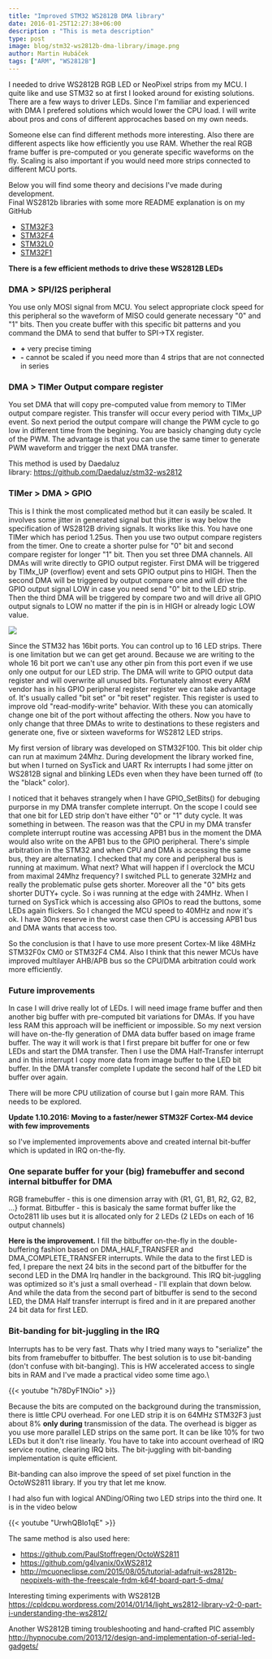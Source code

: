 ```yaml
---
title: "Improved STM32 WS2812B DMA library"
date: 2016-01-25T12:27:38+06:00
description : "This is meta description"
type: post
image: blog/stm32-ws2812b-dma-library/image.png
author: Martin Hubáček
tags: ["ARM", "WS2812B"]
---
```


I needed to drive WS2812B RGB LED or NeoPixel strips from my MCU. I quite like and use STM32 so at first I looked around for existing solutions. There are a few ways to driver LEDs. Since I'm familiar and experienced with DMA I prefered solutions which would lower the CPU load. I will write about pros and cons of different approcaches based on my own needs.

<!--more-->

Someone else can find different methods more interesting. Also there are different aspects like how efficiently you use RAM. Whether the real RGB frame buffer is pre-computed or you generate specific waveforms on the fly. Scaling is also important if you would need more strips connected to different MCU ports.

Below you will find some theory and decisions I've made during development.\
Final WS2812b libraries with some more README explanation is on my GitHub 

-   [STM32F3](https://github.com/hubmartin/WS2812B_STM32F3)
-   [STM32F4](https://github.com/hubmartin/WS2812B_STM32F4)
-   [STM32L0](https://github.com/hubmartin/WS2812B_STM32L083CZ)
-   [STM32F1](https://github.com/hubmartin/WS2812B_STM32F103)
  
  **There is a few efficient methods to drive these WS2812B LEDs**

### DMA > SPI/I2S peripheral

You use only MOSI signal from MCU. You select appropriate clock speed for this peripheral so the waveform of MISO could generate necessary "0" and "1" bits. Then you create buffer with this specific bit patterns and you command the DMA to send that buffer to SPI->TX register.

* **+** very precise timing
* **-** cannot be scaled if you need more than 4 strips that are not connected in series

### DMA > TIMer Output compare register

You set DMA that will copy pre-computed value from memory to TIMer output compare register. This transfer will occur every period with TIMx_UP event. So next period the output compare will change the PWM cycle to go low in different time from the begining. You are basicly changing duty cycle of the PWM. The advantage is that you can use the same timer to generate PWM waveform and trigger the next DMA transfer.

This method is used by Daedaluz library: <https://github.com/Daedaluz/stm32-ws2812>

### TIMer > DMA > GPIO
This is I think the most complicated method but it can easily be scaled. It involves some jitter in generated signal but this jitter is way below the specification of WS2812B driving signals. It works like this. You have one TIMer which has period 1.25us. Then you use two output compare registers from the timer. One to create a shorter pulse for "0" bit and second compare register for longer "1" bit. Then you set three DMA channels. All DMAs will write directly to GPIO output register. First DMA will be triggered by TIMx_UP (overflow) event and sets GPIO output pins to HIGH. Then the second DMA will be triggered by output compare one and will drive the GPIO output signal LOW in case you need send "0" bit to the LED strip. Then the third DMA will be triggered by compare two and will drive all GPIO output signals to LOW no matter if the pin is in HIGH or already logic LOW value.

![](WS2812B-DMA-timing-diagram.png)

Since the STM32 has 16bit ports. You can control up to 16 LED strips. There is one limitation but we can get get around. Because we are writing to the whole 16 bit port we can't use any other pin from this port even if we use only one output for our LED strip. The DMA will write to GPIO output data register and will overwrite all unused bits. Fortunately almost every ARM vendor has in his GPIO peripheral register register we can take advantage of. It's usually called "bit set" or "bit reset" register. This register is used to improve old "read-modify-write" behavior. With these you can atomically change one bit of the port without affecting the others. Now you have to only change that three DMAs to write to destinations to these registers and generate one, five or sixteen waveforms for WS2812 LED strips.

My first version of library was developed on STM32F100. This bit older chip can run at maximum 24Mhz. During development the library worked fine, but when I turned on SysTick and UART Rx interrupts I had some jitter on WS2812B signal and blinking LEDs even when they have been turned off (to the "black" color).

I noticed that it behaves strangely when I have GPIO_SetBits() for debuging purporse in my DMA transfer complete interrupt. On the scope I could see that one bit for LED strip don't have either "0" or "1" duty cycle. It was something in between. The reason was that the CPU in my DMA transfer complete interrupt routine was accessing APB1 bus in the moment the DMA would also write on the APB1 bus to the GPIO peripheral. There's simple arbitration in the STM32 and when CPU and DMA is accessing the same bus, they are alternating. I checked that my core and peripheral bus is running at maximum. What next? What will happen if I overclock the MCU from maximal 24Mhz frequency? I switched PLL to generate 32MHz and really the problematic pulse gets shorter. Moreover all the "0" bits gets shorter DUTY+ cycle. So i was running at the edge with 24MHz. When I turned on SysTick which is accessing also GPIOs to read the buttons, some LEDs again flickers. So I changed the MCU speed to 40MHz and now it's ok. I have 30ns reserve in the worst case then CPU is accessing APB1 bus and DMA wants that access too.

So the conclusion is that I have to use more present Cortex-M like 48MHz STM32F0x CM0 or STM32F4 CM4. Also I think that this newer MCUs have improved multilayer AHB/APB bus so the CPU/DMA arbitration could work more efficiently.

### Future improvements

In case I will drive really lot of LEDs. I will need image frame buffer and then another big buffer with pre-computed bit variations for DMAs. If you have less RAM this approach will be inefficient or impossible. So my next version will have on-the-fly generation of DMA data buffer based on image frame buffer. The way it will work is that I first prepare bit buffer for one or few LEDs and start the DMA transfer. Then I use the DMA Half-Transfer interrupt and in this interrupt I copy more data from image buffer to the LED bit buffer. In the DMA transfer complete I update the second half of the LED bit buffer over again.

There will be more CPU utilization of course but I gain more RAM. This needs to be explored.

**Update 1.10.2016: Moving to a faster/newer STM32F Cortex-M4 device with few improvements**

so I've implemented improvements above and created internal bit-buffer which is updated in IRQ on-the-fly.

### One separate buffer for your (big) framebuffer and second internal bitbuffer for DMA

RGB framebuffer - this is one dimension array with {R1, G1, B1, R2, G2, B2, ...} format. Bitbuffer - this is basicaly the same format buffer like the Octo2811 lib uses but it is allocated only for 2 LEDs (2 LEDs on each of 16 output channels)

**Here is the improvement.** I fill the bitbuffer on-the-fly in the double-buffering fashion based on DMA_HALF_TRANSFER and DMA_COMPLETE_TRANSFER interrupts. While the data to the first LED is fed, I prepare the next 24 bits in the second part of the bitbuffer for the second LED in the DMA Irq handler in the background. This IRQ bit-juggling was optimized so it's just a small overhead - I'll explain that down below. And while the data from the second part of bitbuffer is send to the second LED, the DMA Half transfer interrupt is fired and in it are prepared another 24 bit data for first LED.

### Bit-banding for bit-juggling in the IRQ

Interrupts has to be very fast. Thats why I tried many ways to "serialize" the bits from framebuffer to bitbuffer. The best solution is to use bit-banding (don't confuse with bit-banging). This is HW accelerated access to single bits in RAM and I've made a practical video some time ago.\

{{< youtube "h78DyF1NOio" >}}

Because the bits are computed on the background during the transmission, there is little CPU overhead. For one LED strip it is on 64MHz STM32F3 just about 8% **only during** transmission of the data. The overhead is bigger as you use more parallel LED strips on the same port. It can be like 10% for two LEDs but it don't rise linearly. You have to take into account overhead of IRQ service routine, clearing IRQ bits. The bit-juggling with bit-banding implementation is quite efficient.

Bit-banding can also improve the speed of set pixel function in the OctoWS2811 library. If you try that let me know.

I had also fun with logical ANDing/ORing two LED strips into the third one. It is in the video below

{{< youtube "UrwhQBIo1qE" >}}

The same method is also used here:
* https://github.com/PaulStoffregen/OctoWS2811
* <https://github.com/g4lvanix/0xWS2812>
* <http://mcuoneclipse.com/2015/08/05/tutorial-adafruit-ws2812b-neopixels-with-the-freescale-frdm-k64f-board-part-5-dma/>

Interesting timing experiments with WS2812B\
<https://cpldcpu.wordpress.com/2014/01/14/light_ws2812-library-v2-0-part-i-understanding-the-ws2812/>

Another WS2812B timing troubleshooting and hand-crafted PIC assembly\
<http://hypnocube.com/2013/12/design-and-implementation-of-serial-led-gadgets/>
